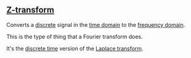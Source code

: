 ## [Z-transform](#z-transform)

Converts a [discrete](#discrete) signal in the [time domain](#time-domain) to the [frequency domain](#frequency-domain).

This is the type of thing that a Fourier transform does.

It's the [discrete time](#discrete) version of the [Laplace transform](#laplace-transform).